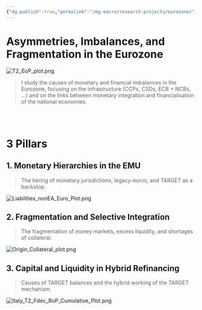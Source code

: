 ```yaml
---
{"dg-publish":true,"permalink":"/mg-macro/research-projects/eurozone/","created":"2023-12-11T21:42:12.000+00:00","updated":"2023-12-12T19:13:00.959+00:00"}
---
```



# Asymmetries, Imbalances, and Fragmentation in the Eurozone

![T2_EoP_plot.png](/img/user/MG%20Macro/Attachments/T2_EoP_plot.png)


> I study the causes of monetary and financial imbalances in the Eurozone, focusing on the infrastructure (CCPs, CSDs, ECB + NCBs, ...) and on the links between monetary integration and financialisation of the national economies.


<br />
<br />


# 3 Pillars
## 1. Monetary Hierarchies in the EMU

> The tiering of monetary jurisdictions, legacy-euros, and TARGET as a backstop.

![Liabilities_nonEA_Euro_Plot.png](/img/user/MG%20Macro/Attachments/Liabilities_nonEA_Euro_Plot.png)

## 2. Fragmentation and Selective Integration

>The fragmentation of money markets, excess liquidity, and shortages of collateral.

![Origin_Collateral_plot.png](/img/user/MG%20Macro/Attachments/Origin_Collateral_plot.png)

## 3. Capital and Liquidity in Hybrid Refinancing

>Causes of TARGET balances and the hybrid working of the TARGET mechanism.

![Italy_T2_Fdec_BoP_Cumulative_Plot.png](/img/user/MG%20Macro/Attachments/Italy_T2_Fdec_BoP_Cumulative_Plot.png)